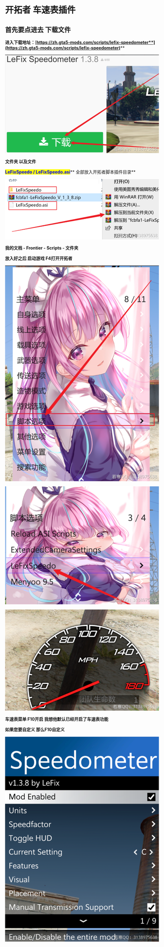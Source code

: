 # 开拓者 车速表插件

## **首先要点进去 下载文件**

**进入下载地址：**[**https://zh.gta5-mods.com/scripts/lefix-speedometer**](https://zh.gta5-mods.com/scripts/lefix-speedometer)****

****![](<../../../.gitbook/assets/image (8) (1) (1) (1) (1) (1).png>)****

**文件夹 以及文件**

<mark style="color:blue;">**LeFixSpeedo / LeFixSpeedo.asi**</mark>** 全部放入开拓者脚本插件目录**

****![](<../../../.gitbook/assets/image (41) (1) (1) (1).png>)****

**我的文档 - Frontier - Scripts - 文件夹**

**放入好之后 启动游戏 F4打开开拓者**

****![](<../../../.gitbook/assets/image (10) (1) (1).png>)****

****![](<../../../.gitbook/assets/image (17) (1) (1) (1) (1).png>)****

****![](<../../../.gitbook/assets/image (28) (1) (1) (1) (1).png>)****

**车速表菜单 F10开启 我想他默认已经开启了车速表功能**

**如果您要自定义 那么F10自定义**

****![](<../../../.gitbook/assets/image (30) (1) (1) (1) (1) (1).png>)****
